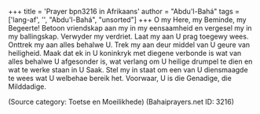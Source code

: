 +++
title = 'Prayer bpn3216 in Afrikaans'
author = "Abdu'l-Bahá"
tags = ['lang-af', '', "Abdu'l-Bahá", "unsorted"]
+++
O my Here, my Beminde, my Begeerte! Betoon vriendskap aan my in my eensaamheid en vergesel my in my ballingskap. Verwyder my verdriet. Laat my aan U prag toegewy wees. Onttrek my aan alles behalwe U. Trek my aan deur middel van U geure van heiligheid. Maak dat ek in U koninkryk met diegene verbonde is wat van alles behalwe U afgesonder is, wat verlang om U heilige drumpel te dien en wat te werke staan in U Saak. Stel my in staat om een van U diensmaagde te wees wat U welbehae bereik het. Voorwaar, U is die Genadige, die Milddadige.

(Source category: Toetse en Moeilikhede)
(Bahaiprayers.net ID: 3216)
